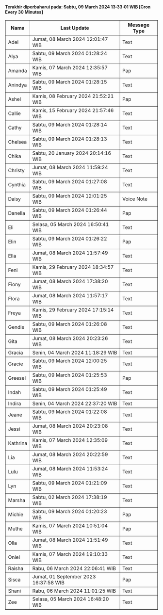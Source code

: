 #### Terakhir diperbaharui pada: Sabtu, 09 March 2024 13:33:01 WIB [Cron Every 30 Minutes]

<table border='1'><tr><th>Nama</th><th>Last Update</th><th>Message Type</th></tr><tr><td>Adel</td><td>Jumat, 08 March 2024 12:01:47 WIB</td><td>Text</td></tr><tr><td>Alya</td><td>Sabtu, 09 March 2024 01:28:24 WIB</td><td>Text</td></tr><tr><td>Amanda</td><td>Kamis, 07 March 2024 12:35:57 WIB</td><td>Pap</td></tr><tr><td>Anindya</td><td>Sabtu, 09 March 2024 01:28:15 WIB</td><td>Text</td></tr><tr><td>Ashel</td><td>Kamis, 08 February 2024 21:52:21 WIB</td><td>Pap</td></tr><tr><td>Callie</td><td>Kamis, 15 February 2024 21:57:46 WIB</td><td>Text</td></tr><tr><td>Cathy</td><td>Sabtu, 09 March 2024 01:28:14 WIB</td><td>Text</td></tr><tr><td>Chelsea</td><td>Sabtu, 09 March 2024 01:28:13 WIB</td><td>Text</td></tr><tr><td>Chika</td><td>Sabtu, 20 January 2024 20:14:16 WIB</td><td>Text</td></tr><tr><td>Christy</td><td>Jumat, 08 March 2024 11:59:24 WIB</td><td>Text</td></tr><tr><td>Cynthia</td><td>Sabtu, 09 March 2024 01:27:08 WIB</td><td>Text</td></tr><tr><td>Daisy</td><td>Sabtu, 09 March 2024 12:01:25 WIB</td><td>Voice Note</td></tr><tr><td>Danella</td><td>Sabtu, 09 March 2024 01:26:44 WIB</td><td>Pap</td></tr><tr><td>Eli</td><td>Selasa, 05 March 2024 16:50:41 WIB</td><td>Text</td></tr><tr><td>Elin</td><td>Sabtu, 09 March 2024 01:26:22 WIB</td><td>Pap</td></tr><tr><td>Ella</td><td>Jumat, 08 March 2024 11:57:49 WIB</td><td>Text</td></tr><tr><td>Feni</td><td>Kamis, 29 February 2024 18:34:57 WIB</td><td>Text</td></tr><tr><td>Fiony</td><td>Jumat, 08 March 2024 17:38:20 WIB</td><td>Text</td></tr><tr><td>Flora</td><td>Jumat, 08 March 2024 11:57:17 WIB</td><td>Text</td></tr><tr><td>Freya</td><td>Kamis, 29 February 2024 17:15:14 WIB</td><td>Text</td></tr><tr><td>Gendis</td><td>Sabtu, 09 March 2024 01:26:08 WIB</td><td>Text</td></tr><tr><td>Gita</td><td>Jumat, 08 March 2024 20:23:26 WIB</td><td>Text</td></tr><tr><td>Gracia</td><td>Senin, 04 March 2024 11:18:29 WIB</td><td>Text</td></tr><tr><td>Gracie</td><td>Sabtu, 09 March 2024 12:00:25 WIB</td><td>Text</td></tr><tr><td>Greesel</td><td>Sabtu, 09 March 2024 01:25:53 WIB</td><td>Pap</td></tr><tr><td>Indah</td><td>Sabtu, 09 March 2024 01:25:49 WIB</td><td>Text</td></tr><tr><td>Indira</td><td>Senin, 04 March 2024 22:37:20 WIB</td><td>Text</td></tr><tr><td>Jeane</td><td>Sabtu, 09 March 2024 01:22:08 WIB</td><td>Text</td></tr><tr><td>Jessi</td><td>Jumat, 08 March 2024 20:23:08 WIB</td><td>Text</td></tr><tr><td>Kathrina</td><td>Kamis, 07 March 2024 12:35:09 WIB</td><td>Text</td></tr><tr><td>Lia</td><td>Jumat, 08 March 2024 20:22:59 WIB</td><td>Text</td></tr><tr><td>Lulu</td><td>Jumat, 08 March 2024 11:53:24 WIB</td><td>Text</td></tr><tr><td>Lyn</td><td>Sabtu, 09 March 2024 01:21:09 WIB</td><td>Text</td></tr><tr><td>Marsha</td><td>Sabtu, 02 March 2024 17:38:19 WIB</td><td>Text</td></tr><tr><td>Michie</td><td>Sabtu, 09 March 2024 01:20:23 WIB</td><td>Pap</td></tr><tr><td>Muthe</td><td>Kamis, 07 March 2024 10:51:04 WIB</td><td>Pap</td></tr><tr><td>Olla</td><td>Jumat, 08 March 2024 11:51:49 WIB</td><td>Text</td></tr><tr><td>Oniel</td><td>Kamis, 07 March 2024 19:10:33 WIB</td><td>Text</td></tr><tr><td>Raisha</td><td>Rabu, 06 March 2024 22:06:41 WIB</td><td>Text</td></tr><tr><td>Sisca</td><td>Jumat, 01 September 2023 16:37:58 WIB</td><td>Pap</td></tr><tr><td>Shani</td><td>Rabu, 06 March 2024 11:01:25 WIB</td><td>Text</td></tr><tr><td>Zee</td><td>Selasa, 05 March 2024 16:48:20 WIB</td><td>Text</td></tr></table>